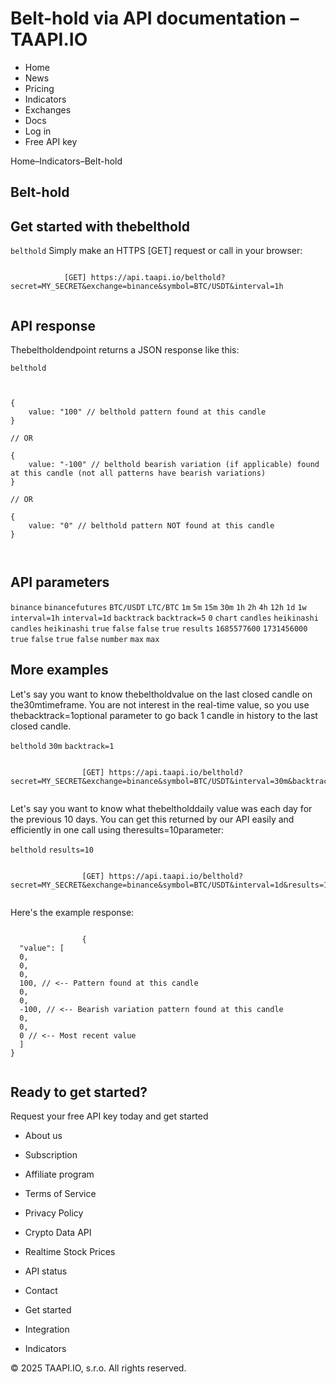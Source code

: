 # Belt-hold via API documentation – TAAPI.IO

- Home
- News
- Pricing
- Indicators
- Exchanges
- Docs
- Log in
- Free API key

Home–Indicators–Belt-hold


## Belt-hold

## Get started with thebelthold
`belthold` Simply make an HTTPS [GET] request or call in your browser:


```

			[GET] https://api.taapi.io/belthold?secret=MY_SECRET&exchange=binance&symbol=BTC/USDT&interval=1h
		
```

## API response
Thebeltholdendpoint returns a JSON response like this:

`belthold` 
```

			
{
    value: "100" // belthold pattern found at this candle
}
				
// OR

{
    value: "-100" // belthold bearish variation (if applicable) found at this candle (not all patterns have bearish variations)
}
				
// OR
				
{
    value: "0" // belthold pattern NOT found at this candle
}
			
		
```

## API parameters
`binance` `binancefutures` `BTC/USDT` `LTC/BTC` `1m` `5m` `15m` `30m` `1h` `2h` `4h` `12h` `1d` `1w` `interval=1h` `interval=1d` `backtrack` `backtrack=5` `0` `chart` `candles` `heikinashi` `candles` `heikinashi` `true` `false` `false` `true` `results` `1685577600` `1731456000` `true` `false` `true` `false` `number` `max` `max` 
## More examples
Let's say you want to know thebeltholdvalue on the last closed candle on the30mtimeframe. You are not interest in the real-time value, so you use thebacktrack=1optional parameter to go back 1 candle in history to the last closed candle.

`belthold` `30m` `backtrack=1` 
```

				[GET] https://api.taapi.io/belthold?secret=MY_SECRET&exchange=binance&symbol=BTC/USDT&interval=30m&backtrack=1
			
```
Let's say you want to know what thebeltholddaily value was each day for the previous 10 days. You can get this returned by our API easily and efficiently in one call using theresults=10parameter:

`belthold` `results=10` 
```

				[GET] https://api.taapi.io/belthold?secret=MY_SECRET&exchange=binance&symbol=BTC/USDT&interval=1d&results=10
			
```
Here's the example response:


```

				{
  "value": [
  0,
  0,
  0,
  100, // <-- Pattern found at this candle
  0,
  0,
  -100, // <-- Bearish variation pattern found at this candle
  0,
  0,
  0 // <-- Most recent value 
  ]
}
			
```

## Ready to get started?
Request your free API key today and get started

- About us
- Subscription
- Affiliate program
- Terms of Service
- Privacy Policy
- Crypto Data API
- Realtime Stock Prices
- API status
- Contact

- Get started
- Integration
- Indicators

© 2025 TAAPI.IO, s.r.o. All rights reserved.

